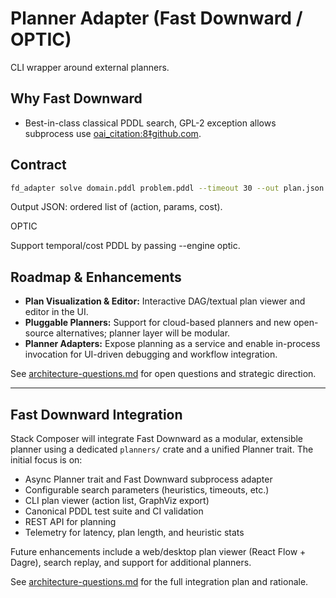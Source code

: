 # Planner Adapter (Fast Downward / OPTIC)

CLI wrapper around external planners.

## Why Fast Downward

- Best-in-class classical PDDL search, GPL-2 exception allows subprocess use [oai_citation:8‡github.com](https://github.com/google/sentencepiece?utm_source=chatgpt.com).

## Contract

```bash
fd_adapter solve domain.pddl problem.pddl --timeout 30 --out plan.json
```

Output JSON: ordered list of (action, params, cost).

OPTIC

Support temporal/cost PDDL by passing --engine optic.

## Roadmap & Enhancements

- **Plan Visualization & Editor:** Interactive DAG/textual plan viewer and editor in the UI.
- **Pluggable Planners:** Support for cloud-based planners and new open-source alternatives; planner layer will be modular.
- **Planner Adapters:** Expose planning as a service and enable in-process invocation for UI-driven debugging and workflow integration.

See [architecture-questions.md](../Architecture%20&%20Component%20Guides/architecture-questions.md) for open questions and strategic direction.

---

## Fast Downward Integration

Stack Composer will integrate Fast Downward as a modular, extensible planner using a dedicated `planners/` crate and a unified Planner trait. The initial focus is on:

- Async Planner trait and Fast Downward subprocess adapter
- Configurable search parameters (heuristics, timeouts, etc.)
- CLI plan viewer (action list, GraphViz export)
- Canonical PDDL test suite and CI validation
- REST API for planning
- Telemetry for latency, plan length, and heuristic stats

Future enhancements include a web/desktop plan viewer (React Flow + Dagre), search replay, and support for additional planners.

See [architecture-questions.md](../Architecture%20&%20Component%20Guides/architecture-questions.md#fast-downward-integration-plan) for the full integration plan and rationale.
